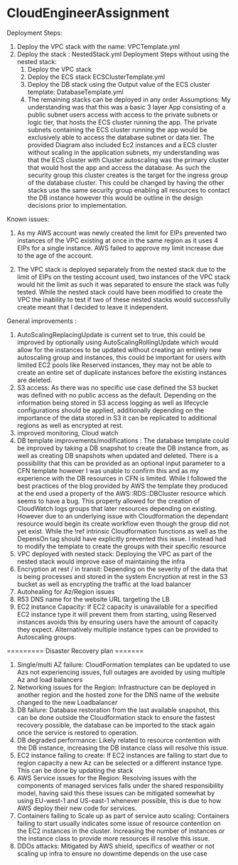
# CloudEngineerAssignment
Deployment Steps: 
1. Deploy the VPC stack with the name: VPCTemplate.yml
2. Deploy the stack : NestedStack.yml
    Deployment Steps without using the nested stack:
    1. Deploy the VPC stack 
    2. Deploy the ECS stack ECSClusterTemplate.yml
    3. Deploy the DB stack using the Output value of the ECS cluster template: DatabaseTemplate.yml
    4. The remaining stacks can be deployed in any order 
Assumptions:
My understanding was that this was a basic 3 layer App consisting of a public subnet users access with access to the private subnets or logic tier, that hosts the ECS cluster running the app. The private subnets containing the ECS cluster running the app would be exclusively able to access the database subnet or data tier. The provided Diagram also included Ec2 instances and a ECS cluster without scaling in the application subnets, my understanding was that the ECS cluster with Cluster autoscaling was the primary cluster that would host the app and access the database. As such the security group this cluster creates is the target for the ingress group of the database cluster. This could be changed by having the other stacks use the same security group enabling all resources to contact the DB instance however this would be outline in the design decisions prior to implementation. 

Known issues: 
1. As my AWS account was newly created the limit for EIPs prevented two instances of the VPC existing at once in the same region as it uses 4 EIPs for a single instance. AWS failed to approve my limit increase due to the age of the account. 

2. The VPC stack is deployed separately from the nested stack due to the limit of EIPs on the testing account used, two instances of the VPC stack would hit the limit as such it was separated to ensure the stack was fully tested. While the nested stack could have been modified to create the VPC the inability to test if two of these nested stacks would successfully create meant that I decided to leave it independent. 


General improvements : 
1. AutoScalingReplacingUpdate is current set to true, this could be improved by optionally using   AutoScalingRollingUpdate which would allow for the instances to be updated without creating an entirely new autoscaling group and instances, this could be important for users with limited EC2 pools like Reserved instances, they may not be able to create an entire set of duplicate instances before the existing instances are deleted.  
2. S3 access: As there was no specific use case defined the S3 bucket was defined with no public access as the default. Depending on the information being stored in S3 access logging as well as lifecycle configurations should be applied, additionally depending on the importance of the data stored in S3 it can be replicated to additional regions as well as encrypted at rest. 
3. improved monitoring, Cloud watch 
4. DB template improvements/modifications : The database template could be improved by taking a DB snapshot to create the DB instance from, as well as creating DB snapshots when updated and deleted. There is a possibility that this can be provided as an optional input parameter to a CFN template however I was unable to confirm this and as my experience with the DB resources in CFN is limited. 
While I followed the best practices of the blog provided by AWS the template they produced at the end used a property of the AWS::RDS::DBCluster resource which seems to have a bug. This property allowed for the creation of CloudWatch logs groups that later resources depending on existing. However due to an underlying issue with Cloudformation the dependant resource would begin its create workflow even though the group did not yet exist. While the !ref intrinsic Cloudformation functions as well as the DepensOn tag should have explicitly prevented this issue. I instead had to modify the template to create the groups with their specific resource 
4. VPC deployed with nested stack: Deploying the VPC as part of the nested stack would improve ease of maintaining the infra
5. Encryption at rest / in transit: Depending on the severity of the data that is being processes and stored in the system Encryption at rest in the S3 bucket as well as encrypting the traffic at the load balancer 
6. Autohealing for Az/Region issues 
7. R53 DNS name for the website URL targeting the LB 
8. EC2 instance Capacity: If EC2 capacity is unavailable for a specified EC2 instance type it will prevent them from starting, using Reserved instances avoids this by ensuring users have the amount of capacity they expect. Alternatively multiple instance types can be provided to Autoscaling groups.

========= Disaster Recovery plan =======

1. Single/multi AZ failure: CloudFormation templates can be updated to use Azs not experiencing issues, full outages are avoided by using multiple Az and load balancers
2. Networking issues for the Region: Infrastructure can be deployed in another region and the hosted zone for the DNS name of the website changed to the new Loadbalancer  
3. DB failure: Database restoration from the last available snapshot, this can be done outside the Cloudformation stack to ensure the fastest recovery possible, the database can be imported to the stack again once the service is restored to operation. 
4. DB degraded performance: Likely related to resource contention with the DB instance, increasing the DB instance class will resolve this issue. 
5. EC2 instance failing to create: If EC2 instances are failing to start due to region capacity a new Az can be selected or a different instance type. This can be done by updating the stack 
6. AWS Service issues for the Region: Resolving issues with the components of managed services falls under the shared responsibility model, having said this these issues can be mitigated somewhat by using EU-west-1 and US-east-1 whenever possible, this is due to how AWS deploy their new code for services.
7. Containers failing to Scale up as part of service auto scaling: Containers failing to start usually indicates some issue of resource contention on the EC2 instances in the cluster. Increasing the number of instances or the instance class to provide more resources ill resolve this issue. 
8. DDOs attacks:  Mitigated by AWS shield, specifics of weather or not scaling up infra to ensure no downtime depends on the use case
